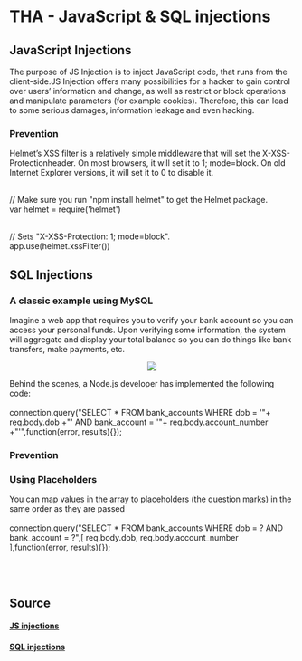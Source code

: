 # THA - JavaScript & SQL injections

## JavaScript Injections
The purpose of JS Injection is to inject JavaScript code, that runs from the client-side.JS Injection offers many possibilities for a hacker to gain control over users’ information and change, as well as restrict or block operations and manipulate parameters (for example cookies). Therefore, this can lead to some serious damages, information leakage and even hacking.
### Prevention
Helmet’s XSS filter is a relatively simple middleware that will set the X-XSS-Protectionheader. On most browsers, it will set it to 1; mode=block. On old Internet Explorer versions, it will set it to 0 to disable it.

<br>// Make sure you run "npm install helmet" to get the Helmet package.
<br>var helmet = require('helmet') 

<br>// Sets "X-XSS-Protection: 1; mode=block".
<br>app.use(helmet.xssFilter())


## SQL Injections 
### A classic example using MySQL
Imagine a web app that requires you to verify your bank account so you can access your personal funds. Upon verifying some information, the system will aggregate and display your total balance so you can do things like bank transfers, make payments, etc.
<center><img src="https://www.veracode.com/sites/default/files/blog-sql-injection-form.png" ></center>

Behind the scenes, a Node.js developer has implemented the following code:<br><br>
connection.query("SELECT * FROM bank_accounts WHERE dob = '"+ req.body.dob +"' AND bank_account = '"+ req.body.account_number +"'",function(error, results){});

### Prevention
### Using Placeholders
You can map values in the array to placeholders (the question marks) in the same order as they are passed <br><br>
connection.query("SELECT * FROM bank_accounts WHERE dob = ? AND bank_account = ?",[
     req.body.dob,
     req.body.account_number
    ],function(error, results){});
    
  <br><br> 
## Source
#### <a href="http://bestirtech.com/blog/2018/11/what-is-js-injection-and-how-to-block-it/" > JS injections </a>   
#### <a href="https://www.veracode.com/blog/secure-development/how-prevent-sql-injection-nodejs" > SQL injections </a>

